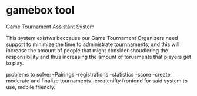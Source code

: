 # gamebox tool
Game Tournament Assistant System

This system existws beccause our Game Tournament Organizers need support to minimize the time to administrate tournnaments, and this will increase the amount of people that might consider shoudlering the responsibility and thus increasing the amount of toruaments that players get to play.

problems to solve:
-Pairings
-registrations
-statistics
-score
-create, moderate and finalize tournaments
-createnifty frontend for said system to use, mobile friendly.
